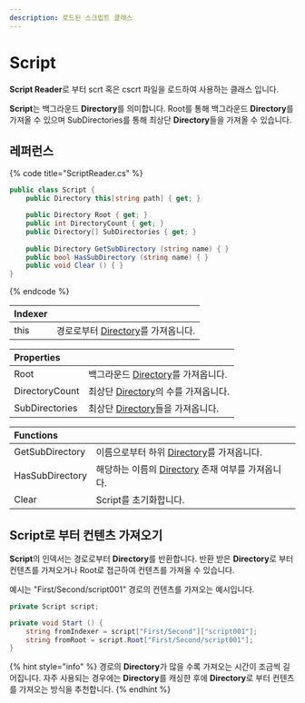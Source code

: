 ```yaml
---
description: 로드된 스크립트 클래스
---
```


# Script

**Script Reader**로 부터 scrt 혹은 cscrt 파일을 로드하여 사용하는 클래스 입니다.

**Script**는 백그라운드 **Directory**를 의미합니다. Root를 통해 백그라운드 **Directory**를 가져올 수 있으며 SubDirectories를 통해 최상단 **Directory**들을 가져올 수 있습니다.

## 레퍼런스

{% code title="ScriptReader.cs" %}
```csharp
public class Script {
    public Directory this[string path] { get; }

    public Directory Root { get; }
    public int DirectoryCount { get; }
    public Directory[] SubDirectories { get; }
    
    public Directory GetSubDirectory (string name) { }
    public bool HasSubDirectory (string name) { }
    public void Clear () { }
}
```
{% endcode %}

| Indexer |  |
| :--- | :--- |
| this | 경로로부터 [Directory](directory.md)를 가져옵니다. |

| Properties |  |
| :--- | :--- |
| Root | 백그라운드 [Directory](directory.md)를 가져옵니다. |
| DirectoryCount | 최상단 [Directory](directory.md)의 수를 가져옵니다. |
| SubDirectories | 최상단 [Directory](directory.md)들을 가져옵니다. |

| Functions |  |
| :--- | :--- |
| GetSubDirectory | 이름으로부터 하위 [Directory](directory.md)를 가져옵니다. |
| HasSubDirectory | 해당하는 이름의 [Directory](directory.md) 존재 여부를 가져옵니다. |
| Clear | Script를 초기화합니다. |

## Script로 부터 컨텐츠 가져오기

**Script**의 인덱서는 경로로부터 **Directory**를 반환합니다. 반환 받은 **Directory**로 부터 컨텐츠를 가져오거나 Root로 접근하여 컨텐츠를 가져올 수 있습니다.

예시는 "First/Second/script001" 경로의 컨텐츠를 가져오는 예시입니다.

```csharp
private Script script;

private void Start () {
    string fromIndexer = script["First/Second"]["script001"];
    string fromRoot = script.Root["First/Second/script001"];
}
```

{% hint style="info" %}
경로의 **Directory**가 많을 수록 가져오는 시간이 조금씩 길어집니다. 자주 사용되는 경우에는 **Directory**를 캐싱한 후에 **Directory**로 부터 컨텐츠를 가져오는 방식을 추천합니다.
{% endhint %}

